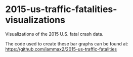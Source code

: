 # 2015-us-traffic-fatalities-visualizations
Visualizations of the 2015 U.S. fatal crash data.

The code used to create these bar graphs can be found at: https://github.com/iammax2/2015-us-traffic-fatalities
